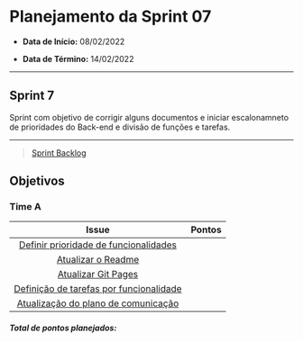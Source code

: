 # Planejamento da Sprint 07

- **Data de Início:** 08/02/2022

- **Data de Término:** 14/02/2022

---

## Sprint 7
Sprint com objetivo de corrigir alguns documentos e iniciar escalonamneto de prioridades do Back-end e divisão de funções e tarefas. 


---

> [Sprint Backlog](https://github.com/fga-eps-mds/2021.2-Sigaa-Plus/milestone/9)

## Objetivos
### Time A
|                                      Issue                                       | Pontos |
| :------------------------------------------------------------------------------: | :----: |
| [ Definir prioridade de funcionalidades](https://github.com/fga-eps-mds/2021.2-Sigaa-Plus/issues/147) |      |
| [Atualizar o Readme](https://github.com/fga-eps-mds/2021.2-Sigaa-Plus/issues/149) |       |
|               [Atualizar Git Pages](https://github.com/fga-eps-mds/2021.2-Sigaa-Plus/issues/151)      | 
|               [Definição de tarefas por funcionalidade](https://github.com/fga-eps-mds/2021.2-Sigaa-Plus/issues/147)      |       
|               [Atualização do plano de comunicação](https://github.com/fga-eps-mds/2021.2-Sigaa-Plus/issues/152)      |      |




<h4><i>Total de pontos planejados: </i></h4>
